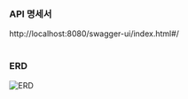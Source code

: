 ### API 명세서
http://localhost:8080/swagger-ui/index.html#/
<br><br>

### ERD
![ERD](https://github.com/jkhan94/todoApp/assets/163835909/5d5c569f-755b-4eaf-9f37-b9f3760230d2)

